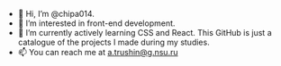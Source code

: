 - 👋 Hi, I’m @chipa014.
- 👀 I’m interested in front-end development.
- 🌱 I’m currently actively learning CSS and React. This GitHub is just a catalogue of the projects I made during my studies.
- 📫 You can reach me at a.trushin@g.nsu.ru

<!---
chipa014/chipa014 is a ✨ special ✨ repository because its `README.md` (this file) appears on your GitHub profile.
You can click the Preview link to take a look at your changes.
--->
